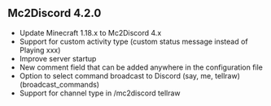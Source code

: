 ## Mc2Discord 4.2.0
+ Update Minecraft 1.18.x to Mc2Discord 4.x
+ Support for custom activity type (custom status message instead of Playing xxx)
+ Improve server startup
+ New comment field that can be added anywhere in the configuration file
+ Option to select command broadcast to Discord (say, me, tellraw) (broadcast_commands)
+ Support for channel type in /mc2discord tellraw